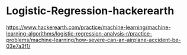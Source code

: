 # Logistic-Regression-hackerearth

https://www.hackerearth.com/practice/machine-learning/machine-learning-algorithms/logistic-regression-analysis-r/practice-problems/machine-learning/how-severe-can-an-airplane-accident-be-03e7a3f1/
